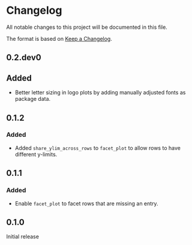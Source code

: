 # Changelog
All notable changes to this project will be documented in this file.

The format is based on [Keep a Changelog](https://keepachangelog.com).

## 0.2.dev0

## Added
- Better letter sizing in logo plots by adding manually adjusted fonts as package data.

## 0.1.2

### Added
- Added `share_ylim_across_rows` to `facet_plot` to allow rows to have different y-limits.

## 0.1.1

### Added
- Enable `facet_plot` to facet rows that are missing an entry.

## 0.1.0
Initial release

